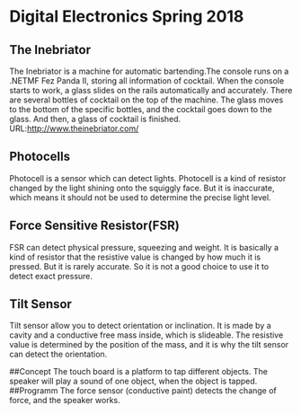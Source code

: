 # Digital Electronics Spring 2018

## The Inebriator
The Inebriator is a machine for automatic bartending.The console runs on a .NETMF Fez Panda II, storing all information of cocktail. When the console starts to work, a glass slides on the rails automatically and accurately. There are several bottles of cocktail on the top of the machine. The glass moves to the bottom of the specific bottles, and the cocktail goes down to the glass. And then, a glass of cocktail is finished. 
URL:http://www.theinebriator.com/
## Photocells
Photocell is a sensor which can detect lights. Photocell is a kind of resistor changed by the light shining onto the squiggly face. But it is inaccurate, which means it should not be used to determine the precise light level.
## Force Sensitive Resistor(FSR)
FSR can detect physical pressure, squeezing and weight. It is basically a kind of resistor that the resistive value is changed by how much it is pressed. But it is rarely accurate. So it is not a good choice to use it to detect exact pressure. 
## Tilt Sensor
Tilt sensor allow you to detect orientation or inclination. It is made by a cavity and a conductive free mass inside, which is slideable. The resistive value is determined by the position of the mass, and it is why the tilt sensor can detect the orientation.

##Concept
The touch board is a platform to tap different objects. The speaker will play a sound of one object, when the object is tapped.
##Programm
The force sensor (conductive paint) detects the change of force, and the speaker works.
